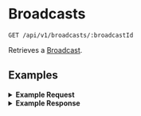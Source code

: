 # Broadcasts

```
GET /api/v1/broadcasts/:broadcastId
```
Retrieves a [Broadcast](https://github.com/DoSomething/gambit-admin/wiki/Broadcasts).


## Examples

<details>
<summary><strong>Example Request</strong></summary>

```
curl -X "GET" "http://localhost:5100/api/v1/broadcasts/1S4pnWcZ3qeK0IyU6u4gYE" \
     -H "Authorization: Basic cHVwcGV0OnRvdGFsbHlzZWNyZXQ="
```
</details>

<details>
<summary><strong>Example Response</strong></summary>

```
{
    "data": {
        "id": "257eBFFXnay6QoUOCuuiS0",
        "name": "GrabTheMic2018_Jul3_Pending_FINAL",
        "createdAt": "2018-07-04T13:24:32.793Z",
        "updatedAt": "2018-07-05T13:34:50.370Z",
        "message": {
          "text": "It's Freddie, happy 5th of July! Even though the holiday's over, you can still enjoy this playlist we made you all summer. Enjoy: https://www.dosomething.org/us/fourth-of-july-playlist?user_id={{user.id}}&broadcastid=257eBFFXnay6QoUOCuuiS0",
          "attachments": [
            
          ],
          "template": "rivescript"
        },
        "campaignId": null,
        "topic": "survey_response",
        "webhook": {
            "headers": {
                "Content-Type": "application/json"
            },
            "url": "http://<secret>:<secret>@localhost:5050/api/v1/webhooks/customerio-gambit-broadcast",
            "body": {
                "northstarId": "{{customer.id}}",
                "broadcastId": "1S4pnWcZ3qeK0IyU6u4gYE"
            }
        },,
        "stats": {
            "outbound": {
                "total": 2
            },
            "inbound": {
                "total": 2,
                "macros": {}
            }
        }
    }
}
```
</details>
